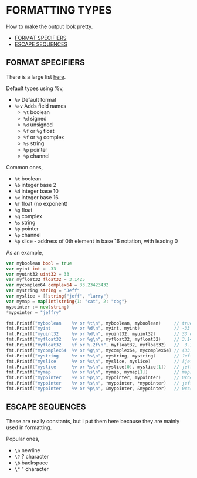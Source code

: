 # FORMATTING TYPES

How to make the output look pretty.

* [FORMAT SPECIFIERS](https://github.com/JeffDeCola/my-cheat-sheets/tree/master/software/development/languages/go-cheat-sheet/formating-types.md#format-specifiers)
* [ESCAPE SEQUENCES](https://github.com/JeffDeCola/my-cheat-sheets/tree/master/software/development/languages/go-cheat-sheet/formating-types.md#escape-sequences)

## FORMAT SPECIFIERS

There is a large list [here](https://golang.org/pkg/fmt/).

Default types using %v,

* `%v` Default format
* `%+v` Adds field names
  * `%t` boolean
  * `%d` signed
  * `%d` unsigned
  * `%f` or `%g` float
  * `%f` or `%g` complex
  * `%s` string
  * `%p` pointer
  * `%p` channel

Common ones,

* `%t` boolean
* `%b` integer base 2
* `%d` integer base 10
* `%x` integer base 16
* `%f` float (no exponent)
* `%g` float
* `%g` complex
* `%s` string
* `%p` pointer
* `%p` channel
* `%p` slice - address of 0th element in base 16 notation, with leading 0

As an example,

```go
var myboolean bool = true
var myint int = -33
var myuint32 uint32 = 33
var myfloat32 float32 = 3.1425
var mycomplex64 complex64 = 33.23423432
var mystring string = "Jeff"
var myslice = []string{"jeff", "larry"}
var mymap = map[int]string{1: "cat", 2: "dog"}
mypointer := new(string)
*mypointer = "jeffry"

fmt.Printf("myboolean    %v or %t\n", myboolean, myboolean)     // true or true
fmt.Printf("myint        %v or %d\n", myint, myint)             // -33 or -33
fmt.Printf("myuint32     %v or %d\n", myuint32, myuint32)       // 33 or 33
fmt.Printf("myfloat32    %v or %g\n", myfloat32, myfloat32)     // 3.1425 or 3.1425
fmt.Printf("myfloat32    %f or %.2f\n", myfloat32, myfloat32)   //  3.142500 or 3.14
fmt.Printf("mycomplex64  %v or %g\n", mycomplex64, mycomplex64) // (33.234234+0i) or (33.234234+0i)
fmt.Printf("mystring     %v or %s\n", mystring, mystring)       // Jeff or Jeff
fmt.Printf("myslice      %v or %s\n", myslice, myslice)         // [jeff larry] or [jeff larry]
fmt.Printf("myslice      %v or %s\n", myslice[0], myslice[1])   // jeff or larry
fmt.Printf("mymap        %v or %s\n", mymap, mymap[1])          // map[1:cat 2:dog] or cat
fmt.Printf("mypointer    %v or %p\n", mypointer, mypointer)     // 0xc42000e1e0 or 0xc42000e1e0
fmt.Printf("mypointer    %v or %s\n", *mypointer, *mypointer)   // jeffry or jeffry
fmt.Printf("mypointer    %v or %p\n", &mypointer, &mypointer)   // 0xc42000c028 or 0xc42000c028
```

## ESCAPE SEQUENCES

These are really constants, but I put them here because they are mainly used in formatting.

Popular ones,

* `\n` newline
* `\?` ? character
* `\b` backspace
* `\"` " character
